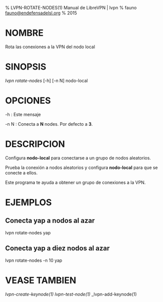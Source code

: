 % LVPN-ROTATE-NODES(1) Manual de LibreVPN | lvpn
% fauno <fauno@endefensadelsl.org>
% 2015

# NOMBRE

Rota las conexiones a la VPN del nodo local


# SINOPSIS

_lvpn rotate-nodes_ [-h] [-n N] nodo-local


# OPCIONES

-h
:    Este mensaje

-n N
:    Conecta a **N** nodes.  Por defecto a **3**.


# DESCRIPCION

Configura **nodo-local** para conectarse a un grupo de nodos aleatorios.

Prueba la conexión a nodos aleatorios y configura **nodo-local** para
que se conecte a ellos.

Este programa te ayuda a obtener un grupo de conexiones a la VPN.


# EJEMPLOS

## Conecta yap a nodos al azar

lvpn rotate-nodes yap

## Conecta yap a diez nodos al azar

lvpn rotate-nodes -n 10 yap


# VEASE TAMBIEN

 _lvpn-create-keynode(1)_ _lvpn-test-node(1)_ _lvpn-add-keynode(1)
